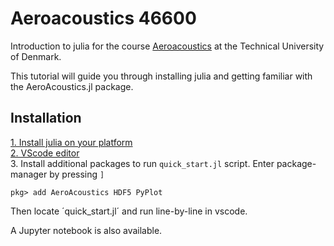 # Aeroacoustics 46600
Introduction to julia for the course [Aeroacoustics](https://kurser.dtu.dk/course/46600) at the Technical University of Denmark.

This tutorial will guide you through installing julia and getting familiar with the AeroAcoustics.jl package.

## Installation
[1. Install julia on your platform](https://julialang.org/downloads/)  
[2. VScode editor](https://github.com/julia-vscode/julia-vscode#installing-juliavs-codevs-code-julia-extension)  
3. Install additional packages to run `quick_start.jl` script. Enter package-manager by pressing `]`
```
pkg> add AeroAcoustics HDF5 PyPlot
```
Then locate ´quick_start.jl´ and run line-by-line in vscode.

A Jupyter notebook is also available.
